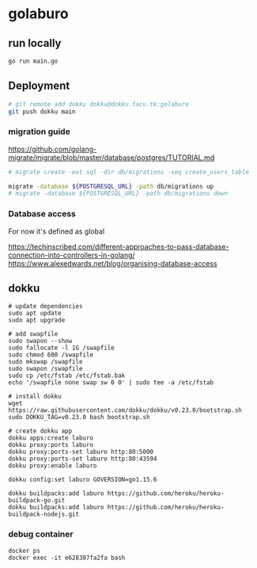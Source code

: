 # golaburo

## run locally
```sh
go run main.go
```

## Deployment
```sh
# git remote add dokku dokku@dokku.facu.tk:golaburo
git push dokku main
```

### migration guide

https://github.com/golang-migrate/migrate/blob/master/database/postgres/TUTORIAL.md


```sh
# migrate create -ext sql -dir db/migrations -seq create_users_table

migrate -database ${POSTGRESQL_URL} -path db/migrations up
# migrate -database ${POSTGRESQL_URL} -path db/migrations down
```

### Database access

For now it's defined as global

https://techinscribed.com/different-approaches-to-pass-database-connection-into-controllers-in-golang/
https://www.alexedwards.net/blog/organising-database-access


## dokku

```
# update dependencies
sudo apt update
sudo apt upgrade

# add swapfile
sudo swapon --show
sudo fallocate -l 1G /swapfile
sudo chmod 600 /swapfile
sudo mkswap /swapfile
sudo swapon /swapfile
sudo cp /etc/fstab /etc/fstab.bak
echo '/swapfile none swap sw 0 0' | sudo tee -a /etc/fstab

# install dokku
wget https://raw.githubusercontent.com/dokku/dokku/v0.23.0/bootstrap.sh
sudo DOKKU_TAG=v0.23.0 bash bootstrap.sh

# create dokku app
dokku apps:create laburo
dokku proxy:ports laburo
dokku proxy:ports-set laburo http:80:5000
dokku proxy:ports-set laburo http:80:43594
dokku proxy:enable laburo

dokku config:set laburo GOVERSION=go1.15.6

dokku buildpacks:add laburo https://github.com/heroku/heroku-buildpack-go.git
dokku buildpacks:add laburo https://github.com/heroku/heroku-buildpack-nodejs.git
```

### debug container
```
docker ps
docker exec -it e628307fa2fa bash
```
